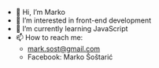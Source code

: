 - 👋 Hi, I’m Marko
- 👀 I’m interested in front-end development
- 🌱 I’m currently learning JavaScript
- 📫 How to reach me: 
  - mark.sost@gmail.com
  - Facebook: Marko Šoštarić

<!---
msostaric-hub/msostaric-hub is a ✨ special ✨ repository because its `README.md` (this file) appears on your GitHub profile.
You can click the Preview link to take a look at your changes.
--->
